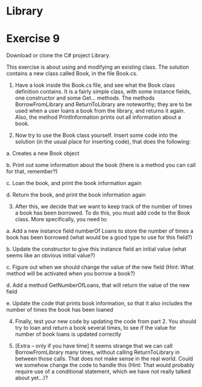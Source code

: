 # Library
<H1>Exercise 9</H1>

Download or clone the C# project Library.

This exercise is about using and modifying an existing class. The solution contains a new class called Book, in the file Book.cs.

1. Have a look inside the Book.cs file, and see what the Book class definition contains. It is a fairly simple class, with some instance fields, one constructor and some Get… methods. The methods BorrowFromLibrary and ReturnToLibrary are noteworthy; they are to be used when a user loans a book from the library, and returns it again. Also, the method PrintInformation prints out all information about a book.

2. Now try to use the Book class yourself. Insert some code into the solution (in the usual place for inserting code), that does the following:

  a. Creates a new Book object

  b. Print out some information about the book (there is a method you can call for that, remember?)

  c. Loan the book, and print the book information again

  d. Return the book, and print the book information again

3. After this, we decide that we want to keep track of the number of times a book has been borrowed. To do this, you must add code to the Book class. More specifically, you need to:

  a. Add a new instance field numberOf Loans to store the number of times a book has been borrowed (what would be a good type to use for    this field?)
  
  b. Update the constructor to give this instance field an initial value (what seems like an obvious initial value?)
  
  c. Figure out when we should change the value of the new field (Hint: What method will be activated when you borrow a book?)
  
  d. Add a method GetNumberOfLoans, that will return the value of the new field
  
  e. Update the code that prints book information, so that it also includes the number of times the book has been loaned


4. Finally, test your new code by updating the code from part 2. You should try to loan and return a book several times, to see if the value for number of book loans is updated correctly


5. [Extra – only if you have time] It seems strange that we can call BorrowFromLibrary many times, without calling ReturnToLibrary in between those calls. That does not make sense in the real world. Could we somehow change the code to handle this (Hint: That would probably require use of a conditional statement, which we have not really talked about yet…)?
